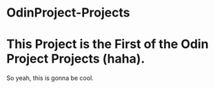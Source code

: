 # OdinProject-Projects

<h1>This Project is the First of the Odin Project Projects (haha).</h1>

<p>So yeah, this is gonna be cool.</p>


 
